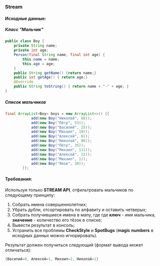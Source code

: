 ### Stream
#### Исходные данные:

##### Класс "Мальчик"
```java
public class Boy {
    private String name;
    private int age;
    Person(final String name, final int age) {
        this.name = name;
        this.age = age;
    }
    public String getName() {return name;}
    public int getAge() { return age;}
    @Override
    public String toString() { return name + "-" + age; }
}
```
##### Список мальчиков
```java
final ArrayList<Boy> boys = new ArrayList<>() {{
            add(new Boy("Николай", 68));
            add(new Boy("Пётр", 53));
            add(new Boy("Василий", 25));
            add(new Boy("Михаил", 19));
            add(new Boy("Алексей", 6));
            add(new Boy("Николай", 86));
            add(new Boy("Пётр", 35));
            add(new Boy("Михаил", 111));
            add(new Boy("Алексей", 22));
            add(new Boy("Михаил", 1));
            add(new Boy("Яков", 30));
        }};
```

#### Требования:

Используя только **STREAM API**, отфильтровать мальчиков по следующему принципу:
1. Собрать имена совершеннолетних;
2. Убрать дубли, отсортировать по алфавиту и оставить четверых;
3. Собрать получившиеся имена в мапу, где где **ключ** - имя мальчика, **значение** - количество его тёзок в списке;
4. Вывести результат в консоль;
5. Устранить все проблемы **CheckStyle** и **SpotBugs** (**magic numbers** в исходных данных можно игнорировать).

Результат должен получиться следующий (формат вывода может отличаться):
```java
{Василий=0, Алексей=1, Михаил=2, Николай=1}
```
